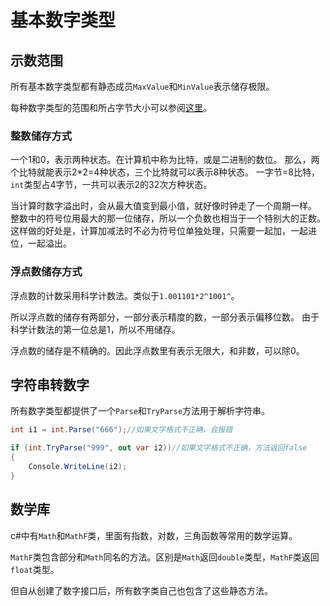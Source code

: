 ﻿# 基本数字类型
  
## 示数范围

所有基本数字类型都有静态成员`MaxValue`和`MinValue`表示储存极限。

每种数字类型的范围和所占字节大小可以参阅[这里](https://learn.microsoft.com/zh-cn/dotnet/standard/numerics)。

### 整数储存方式

一个1和0，表示两种状态。在计算机中称为比特，或是二进制的数位。
那么，两个比特就能表示2*2=4种状态，三个比特就可以表示8种状态。
一字节=8比特，`int`类型占4字节，一共可以表示2的32次方种状态。

当计算时数字溢出时，会从最大值变到最小值，就好像时钟走了一个周期一样。
整数中的符号位用最大的那一位储存，所以一个负数也相当于一个特别大的正数。
这样做的好处是，计算加减法时不必为符号位单独处理，只需要一起加，一起进位，一起溢出。

### 浮点数储存方式

浮点数的计数采用科学计数法。类似于`1.001101*2^1001^`。

所以浮点数的储存有两部分，一部分表示精度的数，一部分表示偏移位数。
由于科学计数法的第一位总是1，所以不用储存。

浮点数的储存是不精确的。因此浮点数里有表示无限大，和非数，可以除0。

## 字符串转数字

所有数字类型都提供了一个`Parse`和`TryParse`方法用于解析字符串。

```csharp
int i1 = int.Parse("666");//如果文字格式不正确，会报错

if (int.TryParse("999", out var i2))//如果文字格式不正确，方法返回false
{
	Console.WriteLine(i2);
}
```

## 数学库

c#中有`Math`和`MathF`类，里面有指数，对数，三角函数等常用的数学运算。

`MathF`类包含部分和`Math`同名的方法。区别是`Math`返回`double`类型，`MathF`类返回`float`类型。

但自从创建了数字接口后，所有数字类自己也包含了这些静态方法。